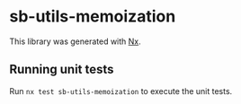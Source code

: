 # sb-utils-memoization

This library was generated with [Nx](https://nx.dev).

## Running unit tests

Run `nx test sb-utils-memoization` to execute the unit tests.
